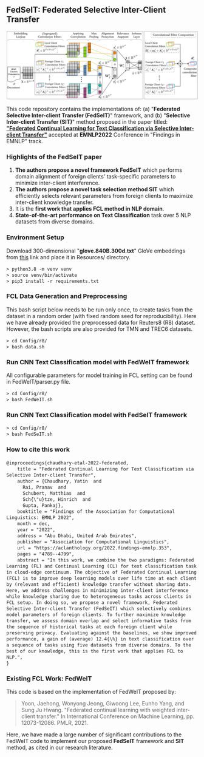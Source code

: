 ## FedSeIT: Federated Selective Inter-Client Transfer

![Federated Selective Inter-client Transfer (FedSeIT)](./docs/FedSeIT.png?raw=true "Federated Selective Inter-client Transfer (FedSeIT)")

This code repository contains the implementations of: (a) "**Federated Selective Inter-client Transfer (FedSeIT)**" framework, and (b) "**Selective Inter-client Transfer (SIT)**" method proposed in the paper titled: **["Federated Continual Learning for Text Classification via Selective Inter-client Transfer"](https://arxiv.org/abs/2210.06101)** accepted at **EMNLP2022** Conference in "Findings in EMNLP" track.

### Highlights of the FedSeIT paper

1. **The authors propose a novel framework FedSeIT** which performs domain alignment of foreign clients' task-specific parameters to minimize inter-client interference.
1. **The authors propose a novel task selection method SIT** which efficiently selects relevant parameters from foreign clients to maximize inter-client knowledge transfer.
1. It is the **first work that applies FCL method in NLP domain**.
1. **State-of-the-art performance on Text Classification** task over 5 NLP datasets from diverse domains.


### Environment Setup
Download 300-dimensional "**glove.840B.300d.txt**" GloVe embeddings from [this](https://nlp.stanford.edu/projects/glove/) link and place it in Resources/ directory.

```
> python3.8 -m venv venv
> source venv/bin/activate
> pip3 install -r requirements.txt
```

### FCL Data Generation and Preprocessing

This bash script below needs to be run only once, to create tasks from the dataset in a random order (with fixed random seed for reproducibility).
Here we have already provided the preprocessed data for Reuters8 (R8) dataset.
However, the bash scripts are also provided for TMN and TREC6 datasets.

```
> cd Config/r8/
> bash data.sh
```

### Run CNN Text Classification model with FedWeIT framework

All configurable parameters for model training in FCL setting can be found in FedWeIT/parser.py file.

```
> cd Config/r8/
> bash FedWeIT.sh
```

### Run CNN Text Classification model with FedSeIT framework
```
> cd Config/r8/
> bash FedSeIT.sh
```

### How to cite this work

```
@inproceedings{chaudhary-etal-2022-federated,
    title = "Federated Continual Learning for Text Classification via Selective Inter-client Transfer",
    author = {Chaudhary, Yatin  and
      Rai, Pranav  and
      Schubert, Matthias  and
      Sch{\"u}tze, Hinrich  and
      Gupta, Pankaj},
    booktitle = "Findings of the Association for Computational Linguistics: EMNLP 2022",
    month = dec,
    year = "2022",
    address = "Abu Dhabi, United Arab Emirates",
    publisher = "Association for Computational Linguistics",
    url = "https://aclanthology.org/2022.findings-emnlp.353",
    pages = "4789--4799",
    abstract = "In this work, we combine the two paradigms: Federated Learning (FL) and Continual Learning (CL) for text classification task in cloud-edge continuum. The objective of Federated Continual Learning (FCL) is to improve deep learning models over life time at each client by (relevant and efficient) knowledge transfer without sharing data. Here, we address challenges in minimizing inter-client interference while knowledge sharing due to heterogeneous tasks across clients in FCL setup. In doing so, we propose a novel framework, Federated Selective Inter-client Transfer (FedSeIT) which selectively combines model parameters of foreign clients. To further maximize knowledge transfer, we assess domain overlap and select informative tasks from the sequence of historical tasks at each foreign client while preserving privacy. Evaluating against the baselines, we show improved performance, a gain of (average) 12.4{\%} in text classification over a sequence of tasks using five datasets from diverse domains. To the best of our knowledge, this is the first work that applies FCL to NLP.",
}

```


### Existing FCL Work: FedWeIT

This code is based on the implementation of FedWeIT proposed by:
> Yoon, Jaehong, Wonyong Jeong, Giwoong Lee, Eunho Yang, and Sung Ju Hwang. "Federated continual learning with weighted inter-client transfer." In International Conference on Machine Learning, pp. 12073-12086. PMLR, 2021.

Here, we have made a large number of significant contributions to the FedWeIT code to implement our proposed **FedSeIT** framework and **SIT** method, as cited in our research literature.